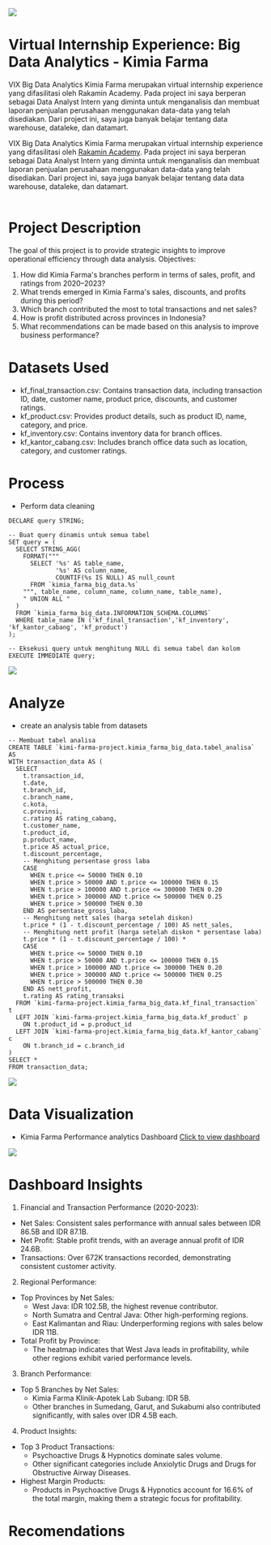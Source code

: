 ![](https://github.com/hasbimaulanaa/Portoflio/blob/main/farma.png)
# Virtual Internship Experience: Big Data Analytics - Kimia Farma
VIX Big Data Analytics Kimia Farma merupakan virtual internship experience yang difasilitasi oleh Rakamin Academy. Pada project ini saya berperan sebagai Data Analyst Intern yang diminta untuk menganalisis dan membuat laporan penjualan perusahaan menggunakan data-data yang telah disediakan. Dari project ini, saya juga banyak belajar tentang data warehouse, dataleke, dan datamart.

VIX Big Data Analytics Kimia Farma merupakan virtual internship experience yang difasilitasi oleh [Rakamin Academy](https://www.rakamin.com/virtual-internship-experience/kimiafarma-big-data-analytics-virtual-internship-program). Pada project ini saya berperan sebagai Data Analyst Intern yang diminta untuk menganalisis dan membuat laporan penjualan perusahaan menggunakan data-data yang telah disediakan. Dari project ini, saya juga banyak belajar tentang data data warehouse, dataleke, dan datamart. <br>
<br>
# Project Description
The goal of this project is to provide strategic insights to improve operational efficiency through data analysis.
Objectives:
1. How did Kimia Farma's branches perform in terms of sales, profit, and ratings from 2020–2023?
2. What trends emerged in Kimia Farma's sales, discounts, and profits during this period?
3. Which branch contributed the most to total transactions and net sales?
4. How is profit distributed across provinces in Indonesia?
5. What recommendations can be made based on this analysis to improve business performance?
# Datasets Used
- kf_final_transaction.csv: Contains transaction data, including transaction ID, date, customer name, product price, discounts, and customer ratings.
- kf_product.csv: Provides product details, such as product ID, name, category, and price.
- kf_inventory.csv: Contains inventory data for branch offices.
- kf_kantor_cabang.csv: Includes branch office data such as location, category, and customer ratings.
  
# Process
- Perform data cleaning
```{r}
DECLARE query STRING;

-- Buat query dinamis untuk semua tabel
SET query = (
  SELECT STRING_AGG(
    FORMAT("""
      SELECT '%s' AS table_name, 
             '%s' AS column_name, 
             COUNTIF(%s IS NULL) AS null_count
      FROM `kimia_farma_big_data.%s`
    """, table_name, column_name, column_name, table_name),
    " UNION ALL "
  )
  FROM `kimia_farma_big_data.INFORMATION_SCHEMA.COLUMNS`
  WHERE table_name IN ('kf_final_transaction','kf_inventory', 'kf_kantor_cabang', 'kf_product')
);

-- Eksekusi query untuk menghitung NULL di semua tabel dan kolom
EXECUTE IMMEDIATE query;
```
![](https://github.com/hasbimaulanaa/Portoflio/blob/main/null.png)

# Analyze
- create an analysis table from datasets
```{r}
-- Membuat tabel analisa
CREATE TABLE `kimi-farma-project.kimia_farma_big_data.tabel_analisa` AS
WITH transaction_data AS (
  SELECT 
    t.transaction_id,
    t.date,
    t.branch_id,
    c.branch_name,
    c.kota,
    c.provinsi,
    c.rating AS rating_cabang,
    t.customer_name,
    t.product_id,
    p.product_name,
    t.price AS actual_price,
    t.discount_percentage,
    -- Menghitung persentase gross laba
    CASE
      WHEN t.price <= 50000 THEN 0.10
      WHEN t.price > 50000 AND t.price <= 100000 THEN 0.15
      WHEN t.price > 100000 AND t.price <= 300000 THEN 0.20
      WHEN t.price > 300000 AND t.price <= 500000 THEN 0.25
      WHEN t.price > 500000 THEN 0.30
    END AS persentase_gross_laba,
    -- Menghitung nett sales (harga setelah diskon)
    t.price * (1 - t.discount_percentage / 100) AS nett_sales,
    -- Menghitung nett profit (harga setelah diskon * persentase laba)
    t.price * (1 - t.discount_percentage / 100) *
    CASE
      WHEN t.price <= 50000 THEN 0.10
      WHEN t.price > 50000 AND t.price <= 100000 THEN 0.15
      WHEN t.price > 100000 AND t.price <= 300000 THEN 0.20
      WHEN t.price > 300000 AND t.price <= 500000 THEN 0.25
      WHEN t.price > 500000 THEN 0.30
    END AS nett_profit,
    t.rating AS rating_transaksi
  FROM `kimi-farma-project.kimia_farma_big_data.kf_final_transaction` t
  LEFT JOIN `kimi-farma-project.kimia_farma_big_data.kf_product` p
    ON t.product_id = p.product_id
  LEFT JOIN `kimi-farma-project.kimia_farma_big_data.kf_kantor_cabang` c
    ON t.branch_id = c.branch_id
)
SELECT *
FROM transaction_data;

```
![](https://github.com/hasbimaulanaa/Portoflio/blob/main/hasil3.png)

# Data Visualization
- Kimia Farma Performance analytics Dashboard
  [Click to view dashboard](https://lookerstudio.google.com/reporting/0d4ff341-69ea-4b99-8c21-11518f9bd32d)
  
![](https://github.com/hasbimaulanaa/Portoflio/blob/main/hasil%204.png)

# Dashboard Insights
1. Financial and Transaction Performance (2020-2023):
- Net Sales: Consistent sales performance with annual sales between IDR 86.5B and IDR 87.1B.
- Net Profit: Stable profit trends, with an average annual profit of IDR 24.6B.
- Transactions: Over 672K transactions recorded, demonstrating consistent customer activity.
2. Regional Performance:
- Top Provinces by Net Sales:
  * West Java: IDR 102.5B, the highest revenue contributor.
  * North Sumatra and Central Java: Other high-performing regions.
  * East Kalimantan and Riau: Underperforming regions with sales below IDR 11B.
- Total Profit by Province:
  * The heatmap indicates that West Java leads in profitability, while other regions exhibit varied performance levels.
3. Branch Performance:
- Top 5 Branches by Net Sales:
  * Kimia Farma Klinik-Apotek Lab Subang: IDR 5B.
  * Other branches in Sumedang, Garut, and Sukabumi also contributed significantly, with sales over IDR 4.5B each.
4. Product Insights:
- Top 3 Product Transactions:
  * Psychoactive Drugs & Hypnotics dominate sales volume.
  * Other significant categories include Anxiolytic Drugs and Drugs for Obstructive Airway Diseases.
-  Highest Margin Products:
   * Products in Psychoactive Drugs & Hypnotics account for 16.6% of the total margin, making them a strategic focus for profitability.

# Recomendations
  

